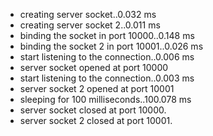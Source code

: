  * creating server socket..0.032 ms
 * creating server socket 2..0.011 ms
 * binding the socket in port 10000..0.148 ms
 * binding the socket 2 in port 10001..0.026 ms
 * start listening to the connection..0.006 ms
 * server socket opened at port 10000
 * start listening to the connection..0.003 ms
 * server socket 2 opened at port 10001
 * sleeping for 100 milliseconds..100.078 ms
 * server socket closed at port 10000.
 * server socket 2 closed at port 10001.
